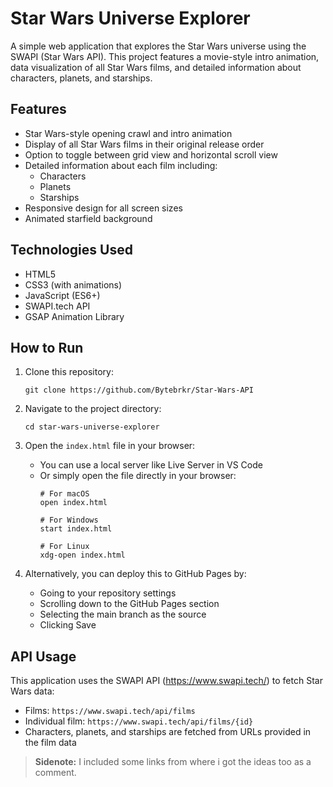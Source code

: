 # Star Wars Universe Explorer

A simple web application that explores the Star Wars universe using the SWAPI (Star Wars API). This project features a movie-style intro animation, data visualization of all Star Wars films, and detailed information about characters, planets, and starships.

## Features

- Star Wars-style opening crawl and intro animation
- Display of all Star Wars films in their original release order
- Option to toggle between grid view and horizontal scroll view
- Detailed information about each film including:
  - Characters
  - Planets
  - Starships
- Responsive design for all screen sizes
- Animated starfield background

## Technologies Used

- HTML5
- CSS3 (with animations)
- JavaScript (ES6+)
- SWAPI.tech API
- GSAP Animation Library

## How to Run

1. Clone this repository:
   ```
   git clone https://github.com/Bytebrkr/Star-Wars-API
   ```

2. Navigate to the project directory:
   ```
   cd star-wars-universe-explorer
   ```

3. Open the `index.html` file in your browser:
   - You can use a local server like Live Server in VS Code
   - Or simply open the file directly in your browser:
     ```
     # For macOS
     open index.html
     
     # For Windows
     start index.html
     
     # For Linux
     xdg-open index.html
     ```

4. Alternatively, you can deploy this to GitHub Pages by:
   - Going to your repository settings
   - Scrolling down to the GitHub Pages section
   - Selecting the main branch as the source
   - Clicking Save

## API Usage

This application uses the SWAPI API (https://www.swapi.tech/) to fetch Star Wars data:

- Films: `https://www.swapi.tech/api/films`
- Individual film: `https://www.swapi.tech/api/films/{id}`
- Characters, planets, and starships are fetched from URLs provided in the film data
> **Sidenote:** I included some links from where i got the ideas too as a comment.

